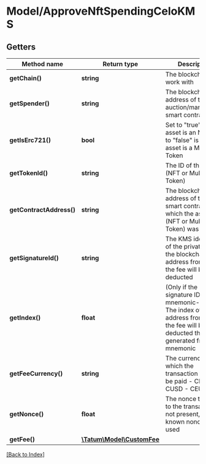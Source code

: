 # Model/ApproveNftSpendingCeloKMS

## Getters

Method name | Return type | Description | Notes
------------ | ------------- | ------------- | -------------
**getChain()** | **string** | The blockchain to work with |
**getSpender()** | **string** | The blockchain address of the auction/marketplace smart contract |
**getIsErc721()** | **bool** | Set to "true" if the asset is an NFT; set to "false" is the asset is a Multi Token |
**getTokenId()** | **string** | The ID of the asset (NFT or Multi Token) |
**getContractAddress()** | **string** | The blockchain address of the smart contract from which the asset (NFT or Multi Token) was minted |
**getSignatureId()** | **string** | The KMS identifier of the private key of the blockchain address from which the fee will be deducted |
**getIndex()** | **float** | (Only if the signature ID is mnemonic-based) The index of the address from which the fee will be deducted that was generated from the mnemonic | [optional]
**getFeeCurrency()** | **string** | The currency in which the transaction fee will be paid - CELO - CUSD - CEUR |
**getNonce()** | **float** | The nonce to be set to the transaction; if not present, the last known nonce will be used | [optional]
**getFee()** | [**\Tatum\Model\CustomFee**](CustomFee.md) |  | [optional]

[[Back to Index]](../index.md)
